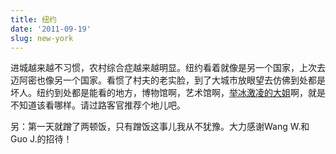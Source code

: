 ```yaml
---
title: 纽约
date: '2011-09-19'
slug: new-york
---
```


进城越来越不习惯，农村综合症越来越明显。纽约看着就像是另一个国家，上次去迈阿密也像另一个国家。看惯了村夫的老实脸，到了大城市放眼望去仿佛到处都是坏人。纽约到处都是能看的地方，博物馆啊，艺术馆啊，[举冰激凌的大姐](http://zh.wikipedia.org/wiki/%E8%87%AA%E7%94%B1%E5%A5%B3%E7%A5%9E%E5%83%8F)啊，就是不知道该看哪样。请过路客官推荐个地儿吧。

另：第一天就蹭了两顿饭，只有蹭饭这事儿我从不犹豫。大力感谢Wang W.和Guo J.的招待！

